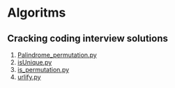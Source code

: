 # Algoritms
Cracking coding interview solutions
----------------------------------
1. [Palindrome_permutation.py](Palindrome_permutation.py)
2. [isUnique.py](isUnique.py)
3. [is_permutation.py](is_permutation.py)
4. [urlify.py](urlify.py)

